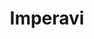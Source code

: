 ---
name: imperavi
host: imperavi.com
origin: https://imperavi.com
pathname: /
search: ''
href: https://imperavi.com/
title: Imperavi
ogTitle: ''
twitterTitle: ''
description: ''
ogDescription: ''
image: ''
ogImage: ''
twitterImage: ''
keywords: ''
logo: ''

---